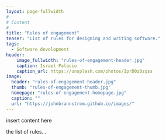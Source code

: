 ```yaml
---
layout: page-fullwidth
#
# Content
#
title: "Rules of engagement"
teaser: "List of rules for designing and writing software."
tags:
  - Software development
header:
    image_fullwidth: "rules-of-engagement-header.jpg"
    caption: Israel Palacio
    caption_url: https://unsplash.com/photos/IprD0z0zqss
image:
  header: "rules-of-engagement-header.jpg"
  thumb: "rules-of-engagement-thumb.jpg"
  homepage: "rules-of-engagement-homepage.jpg"
  caption: ""
  url: "https://johnbrannstrom.github.io/images/"
---
```


insert content here

the list of rules...
